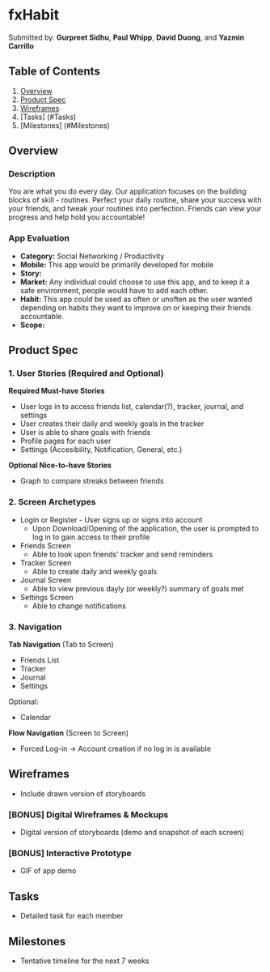 # fxHabit
Submitted by: **Gurpreet Sidhu**, **Paul Whipp**, **David Duong**, and **Yazmin Carrillo**

## Table of Contents
1. [Overview](#Overview)
1. [Product Spec](#Product-Spec)
1. [Wireframes](#Wireframes)
1. [Tasks] (#Tasks)
1. [Milestones] (#Milestones)

## Overview
### Description
You are what you do every day. Our application focuses on the building blocks of skill - routines. Perfect your daily routine, share your success with your friends, and tweak your routines into perfection. Friends can view your progress and help hold you accountable!

### App Evaluation
- **Category:** Social Networking / Productivity
- **Mobile:** This app would be primarily developed for mobile
- **Story:** 
- **Market:** Any individual could choose to use this app, and to keep it a safe environment, people would have to add each other.
- **Habit:** This app could be used as often or unoften as the user wanted depending on habits they want to improve on or keeping their friends accountable. 
- **Scope:** 

## Product Spec
### 1. User Stories (Required and Optional)

**Required Must-have Stories**

* User logs in to access friends list, calendar(?), tracker, journal, and settings
* User creates their daily and weekly goals in the tracker
* User is able to share goals with friends 
* Profile pages for each user
* Settings (Accesibility, Notification, General, etc.) 

**Optional Nice-to-have Stories**

* Graph to compare streaks between friends

### 2. Screen Archetypes

* Login or Register - User signs up or signs into account
  * Upon Download/Opening of the application, the user is prompted to log in to gain access to their profile
* Friends Screen 
  * Able to look upon friends' tracker and send reminders 
* Tracker Screen 
  * Able to create daily and weekly goals
* Journal Screen 
  * Able to view previous dayly (or weekly?) summary of goals met
* Settings Screen 
  * Able to change notifications

### 3. Navigation

**Tab Navigation** (Tab to Screen)

* Friends List
* Tracker
* Journal
* Settings 

Optional:
* Calendar 

**Flow Navigation** (Screen to Screen)
* Forced Log-in -> Account creation if no log in is available

## Wireframes
* Include drawn version of storyboards

### [BONUS] Digital Wireframes & Mockups
* Digital version of storyboards (demo and snapshot of each screen) 

### [BONUS] Interactive Prototype
* GIF of app demo 

## Tasks
* Detailed task for each member

## Milestones
* Tentative timeline for the next 7 weeks 
